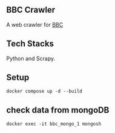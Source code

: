 ## BBC Crawler

A web crawler for [BBC](https://www.bbc.com)

## Tech Stacks

Python and Scrapy.

## Setup

```
docker compose up -d --build
```

## check data from mongoDB

```
docker exec -it bbc_mongo_1 mongosh
```

